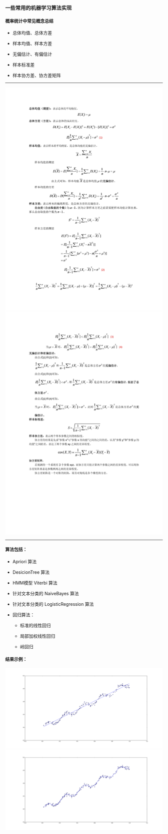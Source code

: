 ### 一些常用的机器学习算法实现

#### 概率统计中常见概念总结

* 总体均值、总体方差

* 样本均值、样本方差

* 无偏估计、有偏估计

* 样本标准差

* 样本协方差、协方差矩阵

*** 

![image](./MathNote/MathNote1.jpg)
![image](./MathNote/MathNote2.jpg)

*** 

#### 算法包括：

* Apriori 算法

* DesicionTree 算法

* HMM模型 Viterbi 算法

* 针对文本分类的 NaiveBayes 算法

* 针对文本分类的 LogisticRegression 算法

* 回归算法：

	* 标准的线性回归
	
	* 局部加权线性回归
	
	* 岭回归

#### 结果示例：

![image](./Regression/standRegresResults.png)
![image](./Regression/lwlrResults.png)
